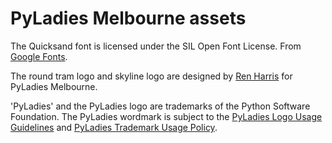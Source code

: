 # PyLadies Melbourne assets

The Quicksand font is licensed under the SIL Open Font License. From [Google Fonts](https://fonts.google.com/specimen/Quicksand).

The round tram logo and skyline logo are designed by [Ren Harris](https://twitter.com/_RenHarris) for PyLadies Melbourne.

'PyLadies' and the PyLadies logo are trademarks of the Python Software Foundation. The PyLadies wordmark is subject to the [PyLadies Logo Usage Guidelines](http://kit.pyladies.com/en/latest/misc/logo.html) and [PyLadies Trademark Usage Policy](http://kit.pyladies.com/en/latest/misc/trademark.html).
